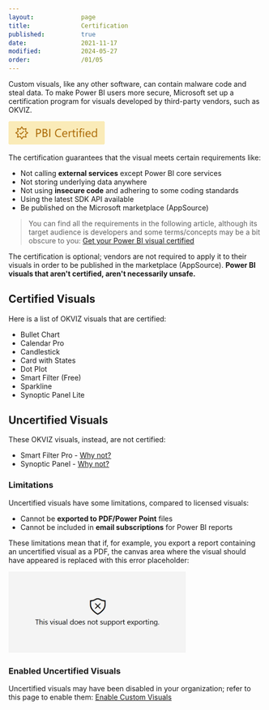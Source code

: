 ```yaml
---
layout:             page
title:              Certification
published:          true
date:               2021-11-17
modified:           2024-05-27
order:              /01/05
---
```


Custom visuals, like any other software, can contain malware code and steal data.
To make Power BI users more secure, Microsoft set up a certification program for visuals developed by third-party vendors, such as OKVIZ.   

<img src="images/certified.svg" width="190">

The certification guarantees that the visual meets certain requirements like:

- Not calling **external services** except Power BI core services
- Not storing underlying data anywhere
- Not using **insecure code** and adhering to some coding standards
- Using the latest SDK API available
- Be published on the Microsoft marketplace (AppSource)

> You can find all the requirements in the following article, although its target audience is developers and some terms/concepts may be a bit obscure to you: [Get your Power BI visual certified](https://learn.microsoft.com/en-us/power-bi/developer/visuals/power-bi-custom-visuals-certified#certification-requirements)

The certification is optional; vendors are not required to apply it to their visuals in order to be published in the marketplace (AppSource). **Power BI visuals that aren't certified, aren't necessarily unsafe.**

## Certified Visuals

Here is a list of OKVIZ visuals that are certified:

- Bullet Chart
- Calendar Pro
- Candlestick
- Card with States
- Dot Plot
- Smart Filter (Free)
- Sparkline
- Synoptic Panel Lite

## Uncertified Visuals

These OKVIZ visuals, instead, are not certified:
- Smart Filter Pro - [Why not?](../smart-filter-pro/security.md#certification)
- Synoptic Panel - [Why not?](../synoptic-panel/security/index.md)

### Limitations

Uncertified visuals have some limitations, compared to licensed visuals:

- Cannot be **exported to PDF/Power Point** files
- Cannot be included in **email subscriptions** for Power BI reports

These limitations mean that if, for example, you export a report containing an uncertified visual as a PDF, the canvas area where the visual should have appeared is replaced with this error placeholder:

<img src="../issues/images/not-support-exporting.png" width="350">


### Enabled Uncertified Visuals

Uncertified visuals may have been disabled in your organization; refer to this page to enable them: [Enable Custom Visuals](../get-started/installation.md#enable-custom-visuals)